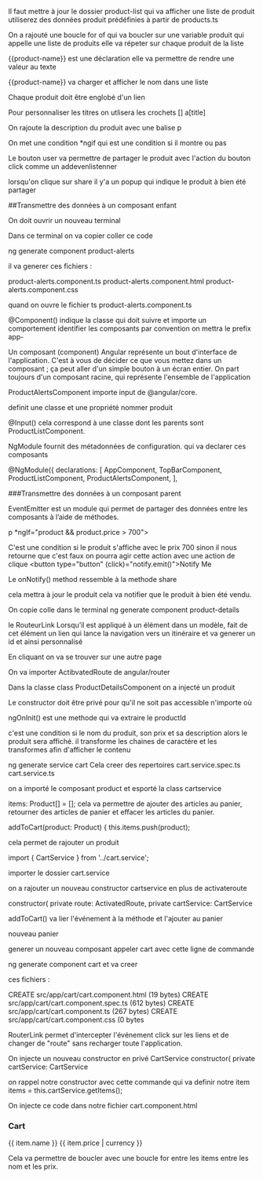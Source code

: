 
Il faut mettre à jour le dossier product-list 
qui va afficher une liste de produit utiliserez des données produit prédéfinies 
à partir de products.ts

On a rajouté une boucle for of qui va boucler sur une variable produit qui appelle une liste de produits
elle va répeter sur chaque produit de la liste

{{product-name}} est une déclaration elle va permettre de rendre une valeur au texte

{{product-name}} va charger et afficher le nom dans une liste 

Chaque produit doit être englobé d'un lien <a> 

Pour personnaliser les titres on utlisera les crochets [] a[title]

On rajoute la description du produit avec une balise p 

On met une condition *ngif qui est une condition si il montre ou pas

Le bouton user va permettre de partager le produit avec l'action du bouton click
comme un addevenlistenner 

lorsqu'on clique sur share il y'a un popup qui indique le produit à bien été partager



##Transmettre des données à un composant enfant

On doit ouvrir un nouveau terminal

Dans ce terminal on va copier coller ce code 

ng generate component product-alerts

il va generer ces fichiers : 

product-alerts.component.ts
product-alerts.component.html
product-alerts.component.css

quand on ouvre le fichier ts 
product-alerts.component.ts

@Component() indique la classe qui doit suivre et importe un comportement
identifier les composants par convention on mettra le prefix
app-

Un composant (component) Angular représente un bout d'interface de l'application. 
C'est à vous de décider ce que vous mettez dans un composant ; 
ça peut aller d'un simple bouton à un écran entier. 
On part toujours d'un composant racine, qui représente l'ensemble de l'application

 ProductAlertsComponent importe input de @angular/core.

definit une classe et une propriété nommer produit

@Input() cela correspond à une classe dont les parents sont 
ProductListComponent.

NgModule fournit des métadonnées de configuration. 
qui va declarer ces composants

@NgModule({
  declarations: [
    AppComponent,
    TopBarComponent,
    ProductListComponent,
    ProductAlertsComponent,
  ],


###Transmettre des données à un composant parent

EventEmitter est un module qui permet de partager des données entre les composants à l’aide de méthodes. 

p *ngIf="product && product.price > 700">

C'est une condition si le produit s'affiche avec le prix 700 sinon il
nous retourne que c'est faux
on pourra agir cette action avec une action de clique 
  <button type="button" (click)="notify.emit()">Notify Me</button>

Le onNotify() method ressemble à la methode share

cela mettra à jour le produit cela va notifier que le produit à bien été vendu.

On copie colle dans le terminal
ng generate component product-details

le RouteurLink
Lorsqu’il est appliqué à un élément dans un modèle, 
fait de cet élément un lien qui lance la navigation vers un itinéraire
et va generer un id et ainsi personnalisé 

En cliquant on va se trouver sur une autre page

On va importer ActibvatedRoute de angular/router

Dans la classe class ProductDetailsComponent
on a injecté un produit 

Le constructor doit être privé pour
qu'il ne soit pas accessible n'importe où

ngOnInit() est une methode qui va extraire le productId 

<div *ngIf="product"> c'est une condition si 
le nom du produit, son prix et sa description 
alors le produit sera affiché. il transforme les chaines 
de caractére et les transformes afin d'afficher le contenu

ng generate service cart
Cela creer des repertoires
cart.service.spec.ts
cart.service.ts

on a importé le composant product et
esporté la class cartservice

items: Product[] = []; cela va permettre de 
ajouter des articles au panier, retourner des articles 
de panier et effacer les articles du panier.

addToCart(product: Product) { 
    this.items.push(product);

cela permet de rajouter un produit

import { CartService } from '../cart.service';

importer le dossier cart.service

on a rajouter un nouveau constructor cartservice en plus 
de activateroute

constructor(
    private route: ActivatedRoute,
    private cartService: CartService

addToCart() va lier l'événement à la méthode 
et l'ajouter au panier 


nouveau panier


generer un nouveau composant appeler cart
avec cette ligne de commande 

ng generate component cart et va creer 

ces fichiers : 

CREATE src/app/cart/cart.component.html (19 bytes)
CREATE src/app/cart/cart.component.spec.ts (612 bytes)
CREATE src/app/cart/cart.component.ts (267 bytes)
CREATE src/app/cart/cart.component.css (0 bytes
 
RouterLink 
permet d'intercepter l'événement click 
sur les liens et de changer de "route" sans recharger toute l'application.

On injecte un nouveau constructor en privé CartService
constructor(
    private cartService: CartService

on rappel notre constructor 
avec cette commande qui va definir notre item
items = this.cartService.getItems();

On injecte ce code dans notre fichier cart.component.html

<h3>Cart</h3>

<div class="cart-item" *ngFor="let item of items">
  <span>{{ item.name }}</span>
  <span>{{ item.price | currency }}</span>
</div>

Cela va permettre de boucler avec une boucle for entre les items
entre les nom et les prix.

